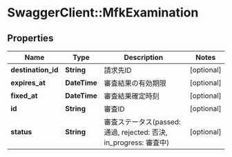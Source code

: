 # SwaggerClient::MfkExamination

## Properties
Name | Type | Description | Notes
------------ | ------------- | ------------- | -------------
**destination_id** | **String** | 請求先ID | [optional] 
**expires_at** | **DateTime** | 審査結果の有効期限 | [optional] 
**fixed_at** | **DateTime** | 審査結果確定時刻 | [optional] 
**id** | **String** | 審査ID | [optional] 
**status** | **String** | 審査ステータス(passed: 通過, rejected: 否決, in_progress: 審査中) | [optional] 


